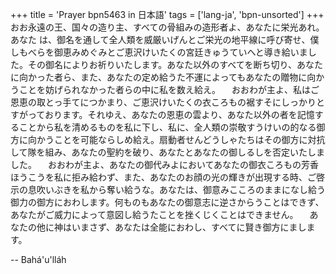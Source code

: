 +++
title = 'Prayer bpn5463 in 日本語'
tags = ['lang-ja', 'bpn-unsorted']
+++
おお永遠の王、国々の造り主、すべての骨組みの造形者よ、あなたに栄光あれ。あなた
は、御名を通して全人類を威厳いげんとご栄光の地平線に呼び寄せ、僕しもべらを御恵みめぐみとご恵沢けいたくの宮廷きゅうていへと導き給いました。その御名によりお祈りいたします。あなた以外のすべてを断ち切り、あなたに向かった者ら、また、あなたの定め給うた不運によってもあなたの贈物に向かうことを妨げられなかった者らの中に私を数え給え。
　おおわが主よ、私はご恩恵の取とっ手てにつかまり、ご恵沢けいたくの衣ころもの裾すそにしっかりとすがっております。それゆえ、あなたの恩恵の雲より、あなた以外の者を記憶することから私を清めるものを私に下し、私に、全人類の崇敬すうけいの的なる御方に向かうことを可能ならしめ給え。扇動者せんどうしゃたちはその御方に対抗して隊を組み、あなたの聖約を破り、あなたとあなたの御しるしを否定いたしました。
　おおわが主よ、あなたの御代みよにおいてあなたの御衣ころもの芳香ほうこうを私に拒み給わず、また、あなたのお顔の光の輝きが出現する時、ご啓示の息吹いぶきを私から奪い給うな。あなたは、御意みこころのままになし給う御力の御方におわします。何ものもあなたの御意志に逆さからうことはできず、あなたがご威力によって意図し給うたことを挫くじくことはできません。
　あなたの他に神はいまさず、あなたは全能におわし、すべてに賢き御方にまします。

-- Bahá'u'lláh
